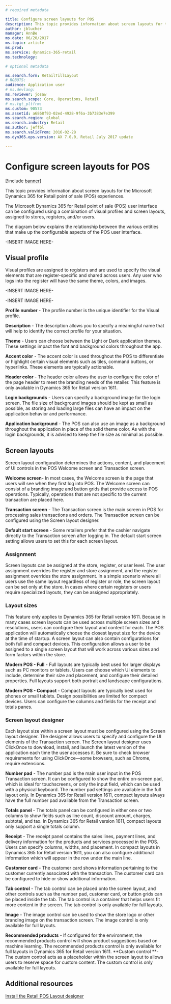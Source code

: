```yaml
---
# required metadata

title: Configure screen layouts for POS
description: This topic provides information about screen layouts for the Microsoft Dynamics 365 for Retail point of sale (POS) experiences.
author: jblucher
manager: AnnBe
ms.date: 06/20/2017
ms.topic: article
ms.prod: 
ms.service: dynamics-365-retail
ms.technology: 

# optional metadata

ms.search.form: RetailTillLayout
# ROBOTS: 
audience: Application user
# ms.devlang: 
ms.reviewer: josaw
ms.search.scope: Core, Operations, Retail
# ms.tgt_pltfrm: 
ms.custom: 90573
ms.assetid: a6868f93-02ed-4928-9f6a-3b7383e7e399
ms.search.region: global
ms.search.industry: Retail
ms.author: jeffbl
ms.search.validFrom: 2016-02-28
ms.dyn365.ops.version: AX 7.0.0, Retail July 2017 update

---
```


# Configure screen layouts for POS

[!include [banner](includes/banner.md)]

This topic provides information about screen layouts for the Microsoft Dynamics 365 for Retail point of sale (POS) experiences.

The Microsoft Dynamics 365 for Retail point of sale (POS) user interface can be configured using a combination of visual profiles and screen layouts, assigned to stores, registers, and/or users.

The diagram below explains the relationship between the various entities that make up the configurable aspects of the POS user interface.

-INSERT IMAGE HERE-

## Visual profile
Visual profiles are assigned to registers and are used to specify the visual elements that are register-specific and shared across users. Any user who logs into the register will have the same theme, colors, and images.

-INSERT IMAGE HERE-

-INSERT IMAGE HERE-

**Profile number** - The profile number is the unique identifier for the Visual profile. 

**Description** - The description allows you to specify a meaningful name that will help to identify the correct profile for your situation.

**Theme** - Users can choose between the Light or Dark application themes. These settings impact the font and background colors throughout the app.

**Accent color** - The accent color is used throughout the POS to differentiate or highlight certain visual elements such as tiles, command buttons, or hyperlinks. These elements are typically actionable.

**Header color** - The header color allows the user to configure the color of the page header to meet the branding needs of the retailer. This feature is only available in Dynamics 365 for Retail version 1611.

**Login backgrounds** - Users can specify a background image for the login screen. The file size of background images should be kept as small as possible, as storing and loading large files can have an impact on the application behavior and performance.

**Application background** - The POS can also use an image as a background throughout the application in place of the solid theme color. As with the login backgrounds, it is advised to keep the file size as minimal as possible.

## Screen layouts
Screen layout configuration determines the actions, content, and placement of UI controls in the POS Welcome screen and Transaction screen. 

**Welcome screen**- In most cases, the Welcome screen is the page that users will see when they first log into POS. The Welcome screen can consist of a branding image and button grids that provide access to POS operations. Typically, operations that are not specific to the current transaction are placed here. 

**Transaction screen** - The Transaction screen is the main screen in POS for processing sales transactions and orders. The Transaction screen can be configured using the Screen layout designer. 

**Default start screen** - Some retailers prefer that the cashier navigate directly to the Transaction screen after logging in. The default start screen setting allows users to set this for each screen layout.

### Assignment

Screen layouts can be assigned at the store, register, or user level. The user assignment overrides the register and store assignment, and the register assignment overrides the store assignment. In a simple scenario where all users use the same layout regardless of register or role, the screen layout can be set only at the store. In cases where certain registers or users require specialized layouts, they can be assigned appropriately.

### Layout sizes

This feature only applies to Dynamics 365 for Retail version 1611. Because in many cases screen layouts can be used across multiple screen sizes and resolutions, users can configure their layout and content for each. The POS application will automatically choose the closest layout size for the device at the time of startup. A screen layout can also contain configurations for both full and compact devices. This configuration allows a user to be assigned to a single screen layout that will work across various sizes and form factors within the store. 

**Modern POS - Full** - Full layouts are typically best used for larger displays such as PC monitors or tablets. Users can choose which UI elements to include, determine their size and placement, and configure their detailed properties. Full layouts support both portrait and landscape configurations. 

**Modern POS - Compact** - Compact layouts are typically best used for phones or small tablets. Design possibilities are limited for compact devices. Users can configure the columns and fields for the receipt and totals panes.

### Screen layout designer

Each layout size within a screen layout must be configured using the Screen layout designer. The designer allows users to specify and configure the UI elements of the Transaction screen. The Screen layout designer uses ClickOnce to download, install, and launch the latest version of the application each time the user accesses it. Be sure to check browser requirements for using ClickOnce—some browsers, such as Chrome, require extensions. 

**Number pad** - The number pad is the main user input in the POS Transaction screen. It can be configured to show the entire on-screen pad, which is ideal for touchscreens, or only the input field, which can be used with a physical keyboard. The number pad settings are available in the full layout only. In Dynamics 365 for Retail version 1611, compact layouts always have the full number pad available from the Transaction screen.

**Totals panel** - The totals panel can be configured in either one or two columns to show fields such as line count, discount amount, charges, subtotal, and tax. In Dynamics 365 for Retail version 1611, compact layouts only support a single totals column. 

**Receipt** - The receipt panel contains the sales lines, payment lines, and delivery information for the products and services processed in the POS. Users can specify columns, widths, and placement. In compact layouts in Dynamics 365 for Retail version 1611, you can also configure additional information which will appear in the row under the main line. 

**Customer card** - The customer card shows information pertaining to the customer currently associated with the transaction. The customer card can be configured to hide or show additional information. 

**Tab control** - The tab control can be placed onto the screen layout, and other controls such as the number pad, customer card, or button grids can be placed inside the tab. The tab control is a container that helps users fit more content in the screen. The tab control is only available for full layouts. 

**Image** - The image control can be used to show the store logo or other branding image on the transaction screen. The image control is only available for full layouts. 

**Recommended products** - If configured for the environment, the recommended products control will show product suggestions based on machine learning. The recommended products control is only available for full layouts in Dynamics 365 for Retail version 1611. **Custom control **- The custom control acts as a placeholder within the screen layout to allows users to reserve space for custom content. The custom control is only available for full layouts.

Additional resources
--------

[Install the Retail POS Layout designer](install-pos-layout-designer.md)



